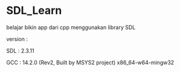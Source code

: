 # SDL_Learn
belajar bikin app dari cpp menggunakan library SDL

version :

SDL  : 2.3.11

GCC  : 14.2.0 (Rev2, Built by MSYS2 project) x86_64-w64-mingw32



